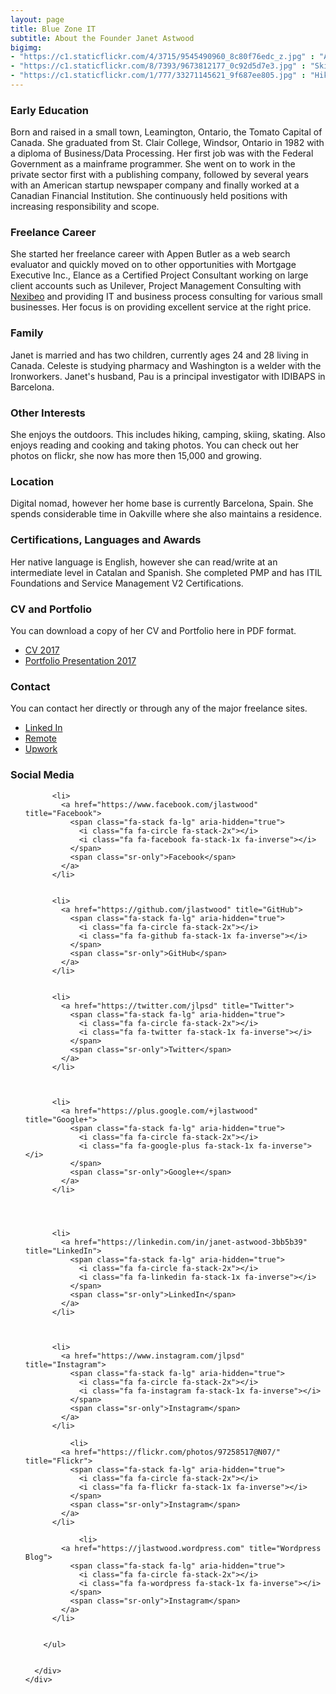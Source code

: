```yaml
---
layout: page
title: Blue Zone IT
subtitle: About the Founder Janet Astwood
bigimg:
- "https://c1.staticflickr.com/4/3715/9545490960_8c80f76edc_z.jpg" : "At Work, Southam, Inc. Toronto, 1996"
- "https://c1.staticflickr.com/8/7393/9673812177_0c92d5d7e3.jpg" : "Skiing, Banff National Park, Banff, Alberta, 1998"
- "https://c1.staticflickr.com/1/777/33271145621_9f687ee805.jpg" : "Hiking, Monterrat, Spain, 2016"
---
```


### Early Education

Born and raised in a small town, Leamington, Ontario, the Tomato Capital of Canada.  She graduated from St. Clair College, Windsor, Ontario in 1982 with a diploma of Business/Data Processing. Her first job was with the Federal Government as a mainframe programmer.  She went on to work in the private sector first with a publishing company, followed by several years with an American startup newspaper company and finally worked at a Canadian Financial Institution.  She continuously held positions with increasing responsibility and scope.

### Freelance Career

She started her freelance career with Appen Butler as a web search evaluator and quickly moved on to other opportunities with  Mortgage Executive Inc., Elance as a Certified Project Consultant working on large client accounts such as Unilever, Project Management Consulting with [Nexibeo](https://nexbeo.com) and providing IT and business process consulting for various small businesses.   Her focus is on providing excellent service at the right price.   

### Family

Janet is married and has two children, currently ages 24 and 28 living in Canada.  Celeste is studying pharmacy
and Washington is a welder with the Ironworkers.  Janet's husband, Pau is a principal investigator with IDIBAPS in Barcelona.

### Other Interests

She enjoys the outdoors. This includes hiking, camping, skiing, skating.   Also enjoys reading and cooking and taking photos. You can check out her photos on flickr, she now has more then 15,000 and growing.  

### Location

Digital nomad, however her home base is currently Barcelona, Spain.  She spends considerable time in Oakville
where she also maintains a residence. 

### Certifications, Languages and Awards

Her native language is English, however she can read/write at an intermediate level in Catalan and Spanish.  She completed PMP and has ITIL Foundations and Service Management V2 Certifications.   

### CV and Portfolio

You can download a copy of her CV and Portfolio here in PDF format.  

- [CV 2017](/pdf/JA-CV2017.pdf/)
- [Portfolio Presentation 2017](/pdf/JA-portfolioversion2017.pdf/)

### Contact

You can contact her directly or through any of the major freelance sites. 

- [Linked In](https://www.linkedin.com/in/janet-astwood-3bb5b39/)
- [Remote ](https://remote.com/janet-astwood) 
- [Upwork ](https://www.upwork.com/freelancers/~014b27088d2e859ce3)

### Social Media 

<div class="container beautiful-jekyll-footer">
    <div class="row">
      <div class="col-lg-8 col-lg-offset-1 col-md-10 col-md-offset-1">
        <ul class="list-inline text-center footer-links">
           
          <li>
            <a href="https://www.facebook.com/jlastwood" title="Facebook">
              <span class="fa-stack fa-lg" aria-hidden="true">
                <i class="fa fa-circle fa-stack-2x"></i>
                <i class="fa fa-facebook fa-stack-1x fa-inverse"></i>
              </span>
              <span class="sr-only">Facebook</span>
            </a>
          </li>
          
          
          <li>
            <a href="https://github.com/jlastwood" title="GitHub">
              <span class="fa-stack fa-lg" aria-hidden="true">
                <i class="fa fa-circle fa-stack-2x"></i>
                <i class="fa fa-github fa-stack-1x fa-inverse"></i>
              </span>
              <span class="sr-only">GitHub</span>
            </a>
          </li>
          
		  
          <li>
            <a href="https://twitter.com/jlpsd" title="Twitter">
              <span class="fa-stack fa-lg" aria-hidden="true">
                <i class="fa fa-circle fa-stack-2x"></i>
                <i class="fa fa-twitter fa-stack-1x fa-inverse"></i>
              </span>
              <span class="sr-only">Twitter</span>
            </a>
          </li>
          
	  
      
          <li>
            <a href="https://plus.google.com/+jlastwood" title="Google+">
              <span class="fa-stack fa-lg" aria-hidden="true">
                <i class="fa fa-circle fa-stack-2x"></i>
                <i class="fa fa-google-plus fa-stack-1x fa-inverse"></i>
              </span>
              <span class="sr-only">Google+</span>
            </a>
          </li>
          
		 
          
		  
          <li>
            <a href="https://linkedin.com/in/janet-astwood-3bb5b39" title="LinkedIn">
              <span class="fa-stack fa-lg" aria-hidden="true">
                <i class="fa fa-circle fa-stack-2x"></i>
                <i class="fa fa-linkedin fa-stack-1x fa-inverse"></i>
              </span>
              <span class="sr-only">LinkedIn</span>
            </a>
          </li>
          
		  

          <li>
            <a href="https://www.instagram.com/jlpsd" title="Instagram">
              <span class="fa-stack fa-lg" aria-hidden="true">
                <i class="fa fa-circle fa-stack-2x"></i>
                <i class="fa fa-instagram fa-stack-1x fa-inverse"></i>
              </span>
              <span class="sr-only">Instagram</span>
            </a>
          </li>
               
              <li>
            <a href="https://flickr.com/photos/97258517@N07/" title="Flickr">
              <span class="fa-stack fa-lg" aria-hidden="true">
                <i class="fa fa-circle fa-stack-2x"></i>
                <i class="fa fa-flickr fa-stack-1x fa-inverse"></i>
              </span>
              <span class="sr-only">Instagram</span>
            </a>
          </li>
               
	            <li>
            <a href="https://jlastwood.wordpress.com" title="Wordpress Blog">
              <span class="fa-stack fa-lg" aria-hidden="true">
                <i class="fa fa-circle fa-stack-2x"></i>
                <i class="fa fa-wordpress fa-stack-1x fa-inverse"></i>
              </span>
              <span class="sr-only">Instagram</span>
            </a>
          </li>
               	  
    
        </ul>


      </div>
    </div>
  </div>
